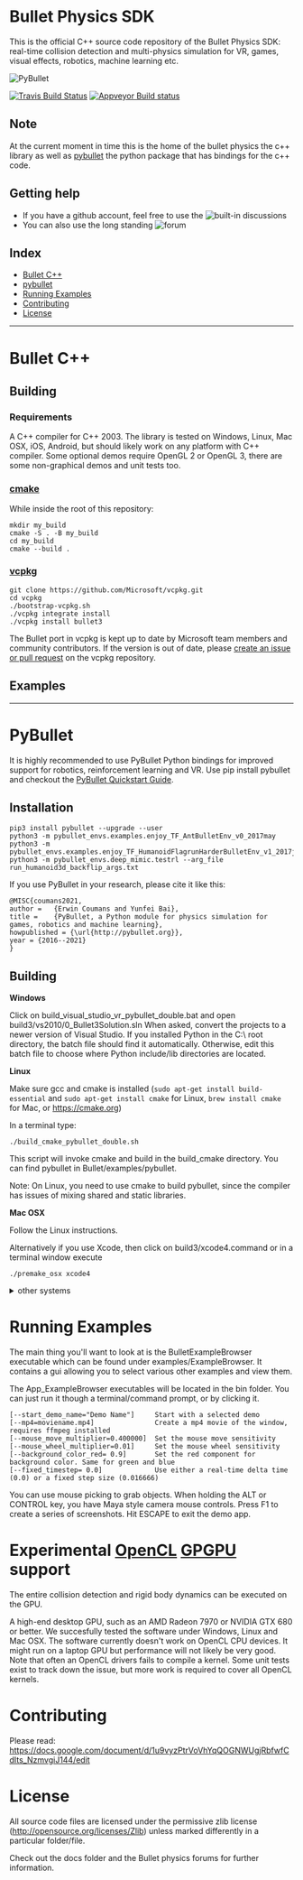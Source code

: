 # Bullet Physics SDK

This is the official C++ source code repository of the Bullet Physics SDK: real-time collision detection and multi-physics simulation for VR, games, visual effects, robotics, machine learning etc.

![PyBullet](https://pybullet.org/wordpress/wp-content/uploads/2019/03/cropped-pybullet.png)

[![Travis Build Status](https://api.travis-ci.org/bulletphysics/bullet3.png?branch=master)](https://travis-ci.org/bulletphysics/bullet3)
[![Appveyor Build status](https://ci.appveyor.com/api/projects/status/6sly9uxajr6xsstq)](https://ci.appveyor.com/project/erwincoumans/bullet3)

## Note
At the current moment in time this is the home of the bullet physics the c++ library as well as [pybullet](https://pypi.org/project/pybullet/) the python package that has bindings for the c++ code.

## Getting help
* If you have a github account, feel free to use the ![built-in discussions](https://github.com/bulletphysics/bullet3/discussions)
* You can also use the long standing ![forum](https://pybullet.org/Bullet/phpBB3/)

## Index
* [Bullet C++](#bullet-c)
* [pybullet](#pybullet)
* [Running Examples](#running-examples)
* [Contributing](#contributing)
* [License](#license)

---

# Bullet C++

## Building

### Requirements 

A C++ compiler for C++ 2003. The library is tested on Windows, Linux, Mac OSX, iOS, Android,
but should likely work on any platform with C++ compiler. 
Some optional demos require OpenGL 2 or OpenGL 3, there are some non-graphical demos and unit tests too.


### [cmake](https://cmake.org)
While inside the root of this repository:
```
mkdir my_build
cmake -S . -B my_build
cd my_build
cmake --build .
```

### [vcpkg](https://github.com/Microsoft/vcpkg/)
```
git clone https://github.com/Microsoft/vcpkg.git
cd vcpkg
./bootstrap-vcpkg.sh
./vcpkg integrate install
./vcpkg install bullet3
```

The Bullet port in vcpkg is kept up to date by Microsoft team members and community contributors. If the version is out of date, please [create an issue or pull request](https://github.com/Microsoft/vcpkg) on the vcpkg repository.



## Examples




---

# PyBullet
It is highly recommended to use PyBullet Python bindings for improved support for robotics, reinforcement learning and VR. Use pip install pybullet and checkout the [PyBullet Quickstart Guide](https://docs.google.com/document/d/10sXEhzFRSnvFcl3XxNGhnD4N2SedqwdAvK3dsihxVUA/edit#heading=h.2ye70wns7io3).

## Installation

```
pip3 install pybullet --upgrade --user
python3 -m pybullet_envs.examples.enjoy_TF_AntBulletEnv_v0_2017may
python3 -m pybullet_envs.examples.enjoy_TF_HumanoidFlagrunHarderBulletEnv_v1_2017jul
python3 -m pybullet_envs.deep_mimic.testrl --arg_file run_humanoid3d_backflip_args.txt
```

If you use PyBullet in your research, please cite it like this:

```
@MISC{coumans2021,
author =   {Erwin Coumans and Yunfei Bai},
title =    {PyBullet, a Python module for physics simulation for games, robotics and machine learning},
howpublished = {\url{http://pybullet.org}},
year = {2016--2021}
}
```

## Building

**Windows**

Click on build_visual_studio_vr_pybullet_double.bat and open build3/vs2010/0_Bullet3Solution.sln
When asked, convert the projects to a newer version of Visual Studio.
If you installed Python in the C:\ root directory, the batch file should find it automatically.
Otherwise, edit this batch file to choose where Python include/lib directories are located.

**Linux**

Make sure gcc and cmake is installed (`sudo apt-get install build-essential` and `sudo apt-get install cmake` for Linux, `brew install cmake` for Mac, or https://cmake.org)

In a terminal type:
```
./build_cmake_pybullet_double.sh
```
This script will invoke cmake and build in the build_cmake directory. You can find pybullet in Bullet/examples/pybullet.

Note: On Linux, you need to use cmake to build pybullet, since the compiler has issues of mixing shared and static libraries.

**Mac OSX**

Follow the Linux instructions.

Alternatively if you use Xcode, then click on build3/xcode4.command or in a terminal window execute
```	
./premake_osx xcode4
```

<details>
<summary>other systems</summary
**Windows Virtual Reality sandbox for HTC Vive and Oculus Rift**

Build and run the App_SharedMemoryPhysics_VR project, preferably in Release/optimized build.
You can connect from Python pybullet to the sandbox using:

```
import pybullet as p
p.connect(p.SHARED_MEMORY) #or (p.TCP, "localhost", 6667) or (p.UDP, "192.168.86.10",1234)
```
</details>


# Running Examples

The main thing you'll want to look at is the BulletExampleBrowser executable which can be found under examples/ExampleBrowser.
It contains a gui allowing you to select various other examples and view them.

The App_ExampleBrowser executables will be located in the bin folder.
You can just run it though a terminal/command prompt, or by clicking it.

```
[--start_demo_name="Demo Name"]     Start with a selected demo  
[--mp4=moviename.mp4]               Create a mp4 movie of the window, requires ffmpeg installed
[--mouse_move_multiplier=0.400000]  Set the mouse move sensitivity
[--mouse_wheel_multiplier=0.01]     Set the mouse wheel sensitivity
[--background_color_red= 0.9]       Set the red component for background color. Same for green and blue
[--fixed_timestep= 0.0]             Use either a real-time delta time (0.0) or a fixed step size (0.016666)
```

You can use mouse picking to grab objects. When holding the ALT or CONTROL key, you have Maya style camera mouse controls.
Press F1 to create a series of screenshots. Hit ESCAPE to exit the demo app.

# Experimental [OpenCL](https://www.khronos.org/opencl/) [GPGPU](https://en.wikipedia.org/wiki/General-purpose_computing_on_graphics_processing_units) support

The entire collision detection and rigid body dynamics can be executed on the GPU.

A high-end desktop GPU, such as an AMD Radeon 7970 or NVIDIA GTX 680 or better.
We succesfully tested the software under Windows, Linux and Mac OSX.
The software currently doesn't work on OpenCL CPU devices. It might run
on a laptop GPU but performance will not likely be very good. Note that
often an OpenCL drivers fails to compile a kernel. Some unit tests exist to
track down the issue, but more work is required to cover all OpenCL kernels.

# Contributing

Please read: https://docs.google.com/document/d/1u9vyzPtrVoVhYqQOGNWUgjRbfwfCdIts_NzmvgiJ144/edit


# License

All source code files are licensed under the permissive zlib license
(http://opensource.org/licenses/Zlib) unless marked differently in a particular folder/file.


Check out the docs folder and the Bullet physics forums for further information.
